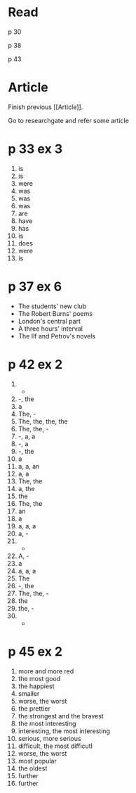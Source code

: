 # Read

p 30

p 38 

p 43

# Article

Finish previous [[Article]].

Go to researchgate and refer some article
# p 33 ex 3

1. is
2. is
3. were
4. was
5. was
6. was
7. are
8. have
9. has
10. is
11. does
12. were
13. is
# p 37 ex 6

- The students' new club
- The Robert Burns' poems
- London's central part
- A three hours' interval
- The Ilf and Petrov's novels
# p 42 ex 2

1. -
2. -, the
3. a
4. The, -
5. The, the, the, the
6. The, the, -
7. -, a, a
8. -, a
9. -, the
10. a
11. a, a, an
12. a, a
13. The, the
14. a, the
15. the
16. The, the
17. an
18. a
19. a, a, a
20. a, -
21. -
22. A, -
23. a
24. a, a, a
25. The
26. -, the
27. The, the, -
28. the
29. the, -
30. -
# p 45 ex 2

1. more and more red
2. the most good
3. the happiest
4. smaller
5. worse, the worst
6. the prettier
7. the strongest and the bravest
8. the most interesting
9. interesting, the most interesting
10. serious, more serious
11. difficult, the most difficutl
12. worse, the worst
13. most popular
14. the oldest
15. further
16. further